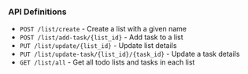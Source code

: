 ### API Definitions
- `POST /list/create` - Create a list with a given name
- `POST /list/add-task/{list_id}` - Add task to a list    
- `PUT /list/update/{list_id}` - Update list details
- `PUT /list/update-task/{list_id}/{task_id}` - Update a task details
- `GET /list/all` -  Get all todo lists and tasks in each list